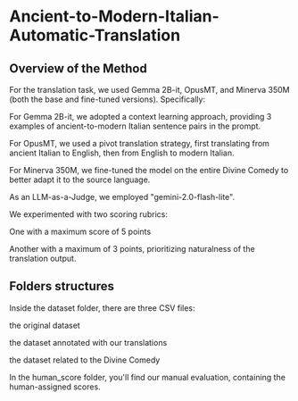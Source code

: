 # Ancient-to-Modern-Italian-Automatic-Translation

## Overview of the Method

For the translation task, we used Gemma 2B-it, OpusMT, and Minerva 350M (both the base and fine-tuned versions).
Specifically:

For Gemma 2B-it, we adopted a context learning approach, providing 3 examples of ancient-to-modern Italian sentence pairs in the prompt.

For OpusMT, we used a pivot translation strategy, first translating from ancient Italian to English, then from English to modern Italian.

For Minerva 350M, we fine-tuned the model on the entire Divine Comedy to better adapt it to the source language.

As an LLM-as-a-Judge, we employed "gemini-2.0-flash-lite".

We experimented with two scoring rubrics:

One with a maximum score of 5 points

Another with a maximum of 3 points, prioritizing naturalness of the translation output.

## Folders structures

Inside the dataset folder, there are three CSV files:

the original dataset

the dataset annotated with our translations

the dataset related to the Divine Comedy

In the human_score folder, you'll find our manual evaluation, containing the human-assigned scores.
